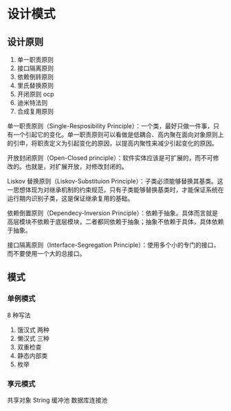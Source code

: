 # 设计模式

## 设计原则

1. 单一职责原则
2. 接口隔离原则
3. 依赖倒转原则
4. 里氏替换原则
5. 开闭原则 ocp
6. 迪米特法则
7. 合成复用原则

单一职责原则（Single-Resposibility Principle）：一个类，最好只做一件事，只有一个引起它的变化。单一职责原则可以看做是低耦合、高内聚在面向对象原则上的引申，将职责定义为引起变化的原因，以提高内聚性来减少引起变化的原因。

开放封闭原则（Open-Closed principle）：软件实体应该是可扩展的，而不可修改的。也就是，对扩展开放，对修改封闭的。

Liskov 替换原则（Liskov-Substituion Principle）：子类必须能够替换其基类。这一思想体现为对继承机制的约束规范，只有子类能够替换基类时，才能保证系统在运行期内识别子类，这是保证继承复用的基础。

依赖倒置原则（Dependecy-Inversion Principle）：依赖于抽象。具体而言就是高层模块不依赖于底层模块，二者都同依赖于抽象；抽象不依赖于具体，具体依赖于抽象。

接口隔离原则（Interface-Segregation Principle）：使用多个小的专门的接口，而不要使用一个大的总接口。

## 模式

### 单例模式

8 种写法

1. 饿汉式 两种
2. 懒汉式 三种
3. 双重检查
4. 静态内部类
5. 枚举

### 享元模式

共享对象
String
缓冲池
数据库连接池

